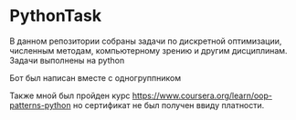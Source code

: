 # PythonTask

В данном репозитории собраны задачи по дискретной оптимизации, численным методам, компьютерному зрению и другим дисциплинам.
Задачи выполнены на python

Бот был написан вместе с одногруппником

Также мной был пройден курс https://www.coursera.org/learn/oop-patterns-python
но сертификат не был получен ввиду платности.
